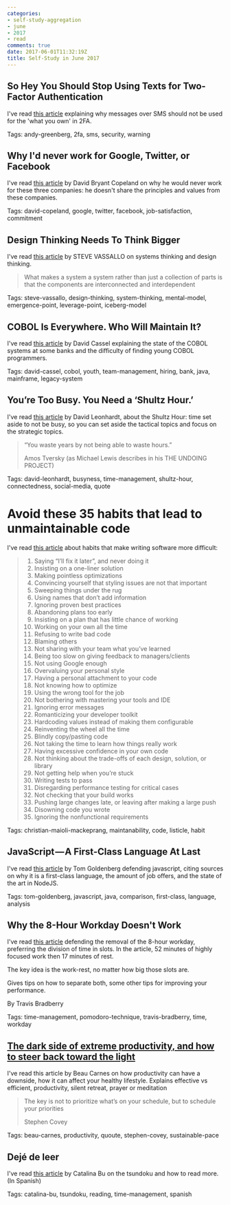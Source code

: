 ```yaml
---
categories:
- self-study-aggregation
- june
- 2017
- read
comments: true
date: 2017-06-01T11:32:19Z
title: Self-Study in June 2017 
---
```


## So Hey You Should Stop Using Texts for Two-Factor Authentication

I've read [this article][sms-2fa] explaining why messages over SMS should not be used for the 'what you own' in 2FA.

Tags: andy-greenberg, 2fa, sms, security, warning

[sms-2fa]: https://www.wired.com/2016/06/hey-stop-using-texts-two-factor-authentication/

## Why I'd never work for Google, Twitter, or Facebook

I've read [this article][no-work-for] by David Bryant Copeland on why he would never work for these three companies: he doesn't share the principles and values from these companies.

Tags: david-copeland, google, twitter, facebook, job-satisfaction, commitment

[no-work-for]: http://naildrivin5.com/blog/2011/08/01/why-i-wont-work-for-google-twitter-facebook.html

## Design Thinking Needs To Think Bigger

I've read [this article][design-thinking] by STEVE VASSALLO on systems thinking and design thinking.

> What makes a system a system rather than just a collection of parts is that the components are interconnected and interdependent

Tags: steve-vassallo, design-thinking, system-thinking, mental-model, emergence-point, leverage-point, iceberg-model

[design-thinking]: https://www.fastcodesign.com/90112320/design-thinking-needs-to-think-bigger

## COBOL Is Everywhere. Who Will Maintain It?

I've read [this article][cobol-everywhere] by David Cassel explaining the state of the COBOL systems at some banks and the difficulty of finding young COBOL programmers.

Tags: david-cassel, cobol, youth, team-management, hiring, bank, java, mainframe, legacy-system

[cobol-everywhere]: https://thenewstack.io/cobol-everywhere-will-maintain/

## You’re Too Busy. You Need a ‘Shultz Hour.’

I've read [this article][shultz-hour] by David Leonhardt, about the Shultz Hour: time set aside to not be busy, so you can set aside the tactical topics and focus on the strategic topics.

> “You waste years by not being able to waste hours.”
>
> Amos Tversky  (as Michael Lewis describes in his THE UNDOING PROJECT)

Tags: david-leonhardt, busyness, time-management, shultz-hour, connectedness, social-media, quote

[shultz-hour]: https://www.nytimes.com/2017/04/18/opinion/youre-too-busy-you-need-a-shultz-hour.html

# Avoid these 35 habits that lead to unmaintainable code

I've read [this article][habits-unmaintanable] about habits that make writing software more difficult:

  >  1. Saying “I’ll fix it later”, and never doing it
  >  2. Insisting on a one-liner solution
  >  3. Making pointless optimizations
  >  4. Convincing yourself that styling issues are not that important
  >  5. Sweeping things under the rug
  >  6. Using names that don’t add information
  >  7. Ignoring proven best practices
  >  8. Abandoning plans too early
  >  9. Insisting on a plan that has little chance of working
  >  10. Working on your own all the time
  >  11. Refusing to write bad code
  >  12. Blaming others
  >  13. Not sharing with your team what you’ve learned
  >  14. Being too slow on giving feedback to managers/clients
  >  15. Not using Google enough
  >  16. Overvaluing your personal style
  >  17. Having a personal attachment to your code
  >  18. Not knowing how to optimize
  >  19. Using the wrong tool for the job
  >  20. Not bothering with mastering your tools and IDE
  >  21. Ignoring error messages
  >  22. Romanticizing your developer toolkit
  >  23. Hardcoding values instead of making them configurable
  >  24. Reinventing the wheel all the time
  >  25. Blindly copy/pasting code
  >  26. Not taking the time to learn how things really work
  >  27. Having excessive confidence in your own code
  >  28. Not thinking about the trade-offs of each design, solution, or library
  >  29. Not getting help when you’re stuck
  >  30. Writing tests to pass
  >  31. Disregarding performance testing for critical cases
  >  32. Not checking that your build works
  >  33. Pushing large changes late, or leaving after making a large push
  >  34. Disowning code you wrote
  >  35. Ignoring the nonfunctional requirements

Tags: christian-maioli-mackeprang, maintanability, code, listicle, habit

[habits-unmaintanable]: https://www.linkedin.com/pulse/avoid-35-habits-lead-unmaintainable-code-christian-maioli-mackeprang

## JavaScript — A First-Class Language At Last
I've read [this article][js-first-class] by Tom Goldenberg defending javascript, citing sources on why it is a first-class language,
the amount of job offers, and the state of the art in NodeJS.

Tags: tom-goldenberg, javascript, java, comparison, first-class, language, analysis

[js-first-class]: https://www.linkedin.com/pulse/javascript-first-class-language-atlast-tom-goldenberg

## Why the 8-Hour Workday Doesn't Work

I've read [this article][hour-workday-8] defending the removal of the 8-hour workday, preferring the division of time in slots.
In the article, 52 minutes of highly focused work then 17 minutes of rest. 

The key idea is the work-rest, no matter how big those slots are.

Gives tips on how to separate both, some other tips for improving your performance.

By Travis Bradberry

Tags: time-management, pomodoro-technique, travis-bradberry, time, workday

[hour-workday-8]: https://www.linkedin.com/pulse/why-8-hour-workday-doesnt-work-dr-travis-bradberry

## [The dark side of extreme productivity, and how to steer back toward the light](https://medium.freecodecamp.com/the-dark-side-of-extreme-productivity-2a31ff7a4cd2)

I've read this article by Beau Carnes on how productivity can have a downside, how it can affect your healthy lifestyle.
Explains effective vs efficient, productivity, silent retreat, prayer or meditation

> The key is not to prioritize what’s on your schedule, but to schedule your priorities
>
> Stephen Covey

Tags: beau-carnes, productivity, quoute, stephen-covey, sustainable-pace

## Dejé de leer

I've read [this article][deje-de-leer] by Catalina Bu on the tsundoku and how to read more. (In Spanish)

Tags: catalina-bu, tsundoku, reading, time-management, spanish

[deje-de-leer]: http://culto.latercera.com/2017/03/15/deje-de-leer/

